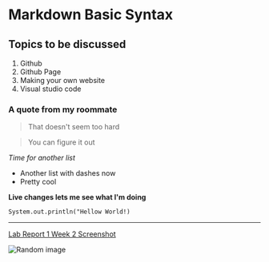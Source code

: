 # Markdown Basic Syntax

## Topics to be discussed
1. Github
2. Github Page
3. Making your own website
4. Visual studio code

### A quote from my roommate
> That doesn't seem too hard

> You can figure it out

*Time for another list*
- Another list with dashes now
- Pretty cool

**Live changes lets me see what I'm doing**

`System.out.println("Hellow World!)`

---

[Lab Report 1 Week 2 Screenshot](https://jwbarkes.github.io/cse15l-lab-reports/lab-report-1-week-2.html)

![Random image](https://ucsdnews.ucsd.edu/news_uploads/Resized_Geisel_Library_08.31.jpg)
